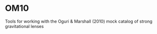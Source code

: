 OM10
====

Tools for working with the Oguri &amp; Marshall (2010) mock catalog of strong gravitational lenses
